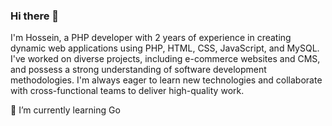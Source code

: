 ### Hi there 👋
I'm Hossein, a PHP developer with 2 years of experience in creating dynamic web applications using PHP, HTML, CSS, JavaScript, and MySQL. I've worked on diverse projects, including e-commerce websites and CMS, and possess a strong understanding of software development methodologies. I'm always eager to learn new technologies and collaborate with cross-functional teams to deliver high-quality work.

🌱 I’m currently learning Go
<!--
**HosseinRouhi79/HosseinRouhi79** is a ✨ _special_ ✨ repository because its `README.md` (this file) appears on your GitHub profile.

Here are some ideas to get you started:

- 🔭 I’m currently working on ...
- 🌱 I’m currently learning ...
- 👯 I’m looking to collaborate on ...
- 🤔 I’m looking for help with ...
- 💬 Ask me about ...
- 📫 How to reach me: ...
- 😄 Pronouns: ...
- ⚡ Fun fact: ...
-->
